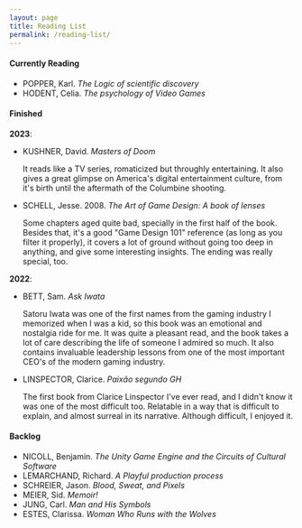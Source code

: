 ```yaml
---
layout: page
title: Reading List
permalink: /reading-list/
---
```



#### Currently Reading

- POPPER, Karl. *The Logic of scientific discovery*
- HODENT, Celia. *The psychology of Video Games*

#### Finished

**2023**:
- KUSHNER, David. *Masters of Doom*

    It reads like a TV series, romaticized but throughly entertaining. It also gives a great glimpse on America's digital entertainment culture, from it's birth until the aftermath of the Columbine shooting.

- SCHELL, Jesse. 2008. *The Art of Game Design: A book of lenses*

	Some chapters aged quite bad, specially in the first half of the book. Besides that, it's a good "Game Design 101" reference (as long as you filter it properly), it covers a lot of ground without going too deep in anything, and give some interesting insights. The ending was really special, too.

**2022**:
- BETT, Sam. *Ask Iwata*

	Satoru Iwata was one of the first names from the gaming industry I memorized when I was a kid, so this book was an emotional and nostalgia ride for me. It was quite a pleasant read, and the book takes a lot of care describing the life of someone I admired so much. It also contains invaluable leadership lessons from one of the most important CEO's of the modern gaming industry.

- LINSPECTOR, Clarice. *Paixão segundo GH*

	The first book from Clarice Linspector I've ever read, and I didn't know it was one of the most difficult too. Relatable in a way that is difficult to explain, and almost surreal in its narrative. Although difficult, I enjoyed it.

#### Backlog

- NICOLL, Benjamin. *The Unity Game Engine and the Circuits of Cultural Software*
- LEMARCHAND, Richard. *A Playful production process*
- SCHREIER, Jason. *Blood, Sweat, and Pixels*
- MEIER, Sid. *Memoir!*
- JUNG, Carl. *Man and His Symbols*
- ESTES, Clarissa. *Woman Who Runs with the Wolves*
